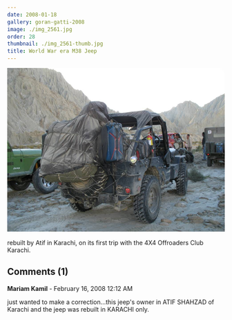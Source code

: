 ```yaml
---
date: 2008-01-18
gallery: goran-gatti-2008
image: ./img_2561.jpg
order: 28
thumbnail: ./img_2561-thumb.jpg
title: World War era M38 Jeep
---
```


![World War era M38 Jeep](./img_2561.jpg)

rebuilt by Atif in Karachi, on its first trip with the 4X4 Offroaders Club Karachi.

<div id="comments">

## Comments (1)

<div id="comment">

**Mariam Kamil** - February 16, 2008 12:12 AM

just wanted to make a correction...this jeep's owner in ATIF SHAHZAD of Karachi and the jeep was rebuilt in KARACHI only.

</div>

</div>
